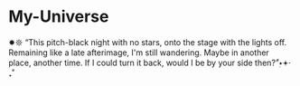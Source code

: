 # My-Universe
✸𖤓 “This pitch-black night with no stars, onto the stage with the lights off. Remaining like a late afterimage, I'm still wandering. Maybe in another place, another time. If I could turn it back, would I be by your side then?”๋࣭⭑𖥔‧₊˚ 

